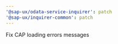 ```yaml
---
'@sap-ux/odata-service-inquirer': patch
'@sap-ux/inquirer-common': patch
---
```


Fix CAP loading errors messages
